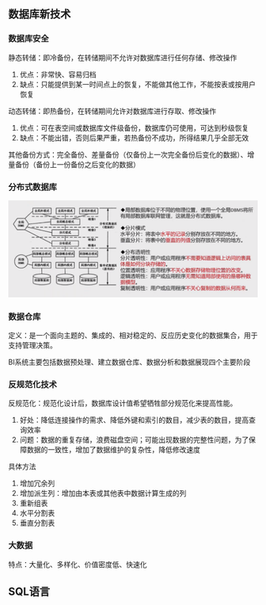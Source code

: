 ## 数据库新技术

### 数据库安全

静态转储：即冷备份，在转储期间不允许对数据库进行任何存储、修改操作
1. 优点：非常快、容易归档
2. 缺点：只能提供到某一时间点上的恢复，不能做其他工作，不能按表或按用户恢复

动态转储：即热备份，在转储期间允许对数据库进行存取、修改操作
1. 优点：可在表空间或数据库文件级备份，数据库仍可使用，可达到秒级恢复
2. 缺点：不能出错，否则后果严重，若热备份不成功，所得结果几乎全部无效

其他备份方式：完全备份、差量备份（仅备份上一次完全备份后变化的数据）、增量备份（备份上一份备份之后变化的数据）


### 分布式数据库

![img.png](img/3.4分布式数据库.png)

### 数据仓库
定义：是一个面向主题的、集成的、相对稳定的、反应历史变化的数据集合，用于支持管理决策。

BI系统主要包括数据预处理、建立数据仓库、数据分析和数据展现四个主要阶段

### 反规范化技术
反规范化：规范化设计后，数据库设计值希望牺牲部分规范化来提高性能。
1. 好处：降低连接操作的需求、降低外键和索引的数目，减少表的数目，提高查询效率
2. 问题：数据的重复存储，浪费磁盘空间；可能出现数据的完整性问题，为了保障数据的一致性，增加了数据维护的复杂性，降低修改速度

具体方法
1. 增加冗余列
2. 增加派生列：增加由本表或其他表中数据计算生成的列
3. 重新组表
4. 水平分割表
5. 垂直分割表

### 大数据
特点：大量化、多样化、价值密度低、快速化

## SQL语言




